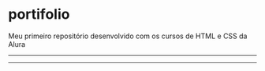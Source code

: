 # portifolio
Meu primeiro repositório desenvolvido com os cursos de HTML e CSS da Alura

_________________________________________________________________________
<!DOCTYPE html>
<html lang="en">
<head>
    <meta charset="UTF-8">
    <meta name="viewport" content="width=device-width, initial-scale=1.0">
    <title>Document
    <p href="https://portifolio-five-sandy.vercel.app/" https://portifolio-five-sandy.vercel.app/ </p> </title>
</head>
<body>
    <p href="https://portifolio-five-sandy.vercel.app/" https://portifolio-five-sandy.vercel.app/ </p>  
</body>
</html>
             
_________________________________________________________________________
